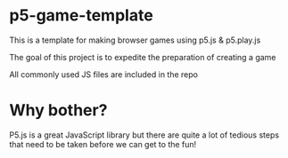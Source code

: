# p5-game-template

This is a template for making browser games using p5.js & p5.play.js

The goal of this project is to expedite the preparation of creating a game

All commonly used JS files are included in the repo

# Why bother?

P5.js is a great JavaScript library but there are quite a lot of tedious steps that need to be taken before we can get to the fun!
